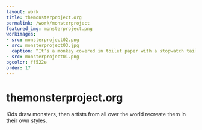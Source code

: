 ```yaml
---
layout: work
title: themonsterproject.org
permalink: /work/monsterproject
featured_img: monsterproject.png
workimages:
- src: monsterproject02.png
- src: monsterproject03.jpg
  caption: “It’s a monkey covered in toilet paper with a stopwatch tail and his head is on fire” - Joshua (11 years)
- src: monsterproject01.png
bgcolor: ff522e
order: 17
---
```


# themonsterproject.org

Kids draw monsters, then artists from all over the world recreate them in their own styles.